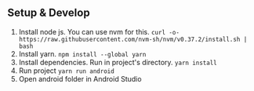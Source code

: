## Setup & Develop
 
1. Install node js. You can use nvm for this. `curl -o- https://raw.githubusercontent.com/nvm-sh/nvm/v0.37.2/install.sh | bash`
2. Install yarn. `npm install --global yarn`
3. Install dependencies. Run in project's directory. `yarn install`
4. Run project `yarn run android`
5. Open android folder in Android Studio
